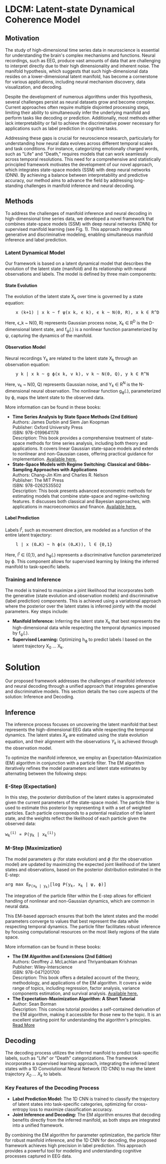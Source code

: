 <h1>LDCM: Latent-state Dynamical Coherence Model</h1>

<h2>Motivation</h2>
<p>
    The study of high-dimensional time series data in neuroscience is essential for understanding the brain's complex mechanisms and functions. Neural recordings, such as EEG, produce vast amounts of data that are challenging to interpret directly due to their high dimensionality and inherent noise. 
    The manifold hypothesis, which suggests that such high-dimensional data resides on a lower-dimensional latent manifold, has become a cornerstone for various applications, including neural mechanism discovery, data visualization, and decoding.
</p>
<p>
    Despite the development of numerous algorithms under this hypothesis, several challenges persist as neural datasets grow and become complex. Current approaches often require multiple disjointed processing steps, limiting their ability to simultaneously infer the underlying manifold and perform tasks like decoding or prediction. Additionally, most methods either lack interpretability or fail to achieve the discriminative power necessary for applications such as label prediction in cognitive tasks.
</p>
<p>
    Addressing these gaps is crucial for neuroscience research, particularly for understanding how neural data evolves across different temporal scales and task conditions. For instance, categorizing emotionally charged words, such as "Life" and "Death," requires models that can work seamlessly across temporal resolutions. This need for a comprehensive and statistically principled framework motivates the development of our novel approach, which integrates state-space models (SSM) with deep neural networks (DNN). By achieving a balance between interpretability and predictive accuracy, our method aims to advance the field by addressing long-standing challenges in manifold inference and neural decoding.
</p>

<h2>Methods</h2>
<p>
    To address the challenges of manifold inference and neural decoding in high-dimensional time series data, we developed a novel framework that combines state-space models (SSM) with deep neural networks (DNN) for supervised manifold learning (see Fig. 1). This approach integrates generative and discriminative modeling, enabling simultaneous manifold inference and label prediction.
</p>

<h3>Latent Dynamical Model</h3>
<p>
    Our framework is based on a latent dynamical model that describes the evolution of the latent state (manifold) and its relationship with neural observations and labels. The model is defined by three main components:
</p>

<h4>State Evolution</h4>
<p>
    The evolution of the latent state X<sub>k</sub> over time is governed by a state equation:
</p>
<pre>
    x_(k+1) | x_k ~ f_ψ(x_k, ϵ_k), ϵ_k ~ N(0, R), x_k ∈ R^D
</pre>
<p>
    Here, ϵ_k ~ N(0, R) represents Gaussian process noise, X<sub>k</sub> ∈ R<sup>D</sup> is the D-dimensional latent state, and f<sub>ψ</sub>(.) is a nonlinear function parameterized by ψ, capturing the dynamics of the manifold.
</p>

<h4>Observation Model</h4>
<p>
    Neural recordings Y<sub>k</sub> are related to the latent state X<sub>k</sub> through an observation equation:
</p>
<pre>
    y_k | x_k ~ g_ϕ(x_k, v_k), v_k ~ N(0, Q), y_k ∈ R^N
</pre>
<p>
    Here, v<sub>k</sub> ~ N(0, Q) represents Gaussian noise, and Y<sub>k</sub> ∈ R<sup>N</sup> is the N-dimensional neural observation. The nonlinear function g<sub>ϕ</sub>(.), parameterized by ϕ, maps the latent state to the observed data.
</p>
<p>More information can be found in these books:</p>
    <ul>
        <li>
            <strong>Time Series Analysis by State Space Methods (2nd Edition)</strong><br>
            Authors: James Durbin and Siem Jan Koopman<br>
            Publisher: Oxford University Press<br>
            ISBN: 978-0199641178<br>
            Description: This book provides a comprehensive treatment of state-space methods for time series analysis, including both theory and applications. It covers linear Gaussian state-space models and extends to nonlinear and non-Gaussian cases, offering practical guidance for implementation. <a href="https://www.amazon.com/Time-Analysis-State-Space-Methods/dp/019964117X" target="_blank">Available here.</a>
        </li>
        <li>
            <strong>State-Space Models with Regime Switching: Classical and Gibbs-Sampling Approaches with Applications</strong><br>
            Authors: Chang-Jin Kim and Charles R. Nelson<br>
            Publisher: The MIT Press<br>
            ISBN: 978-0262535502<br>
            Description: This book presents advanced econometric methods for estimating models that combine state-space and regime-switching features. It discusses both classical and Bayesian approaches, with applications in macroeconomics and finance. <a href="https://www.amazon.com/State-Space-Models-Regime-Switching-Gibbs-Sampling/dp/0262535505" target="_blank">Available here.</a>
        </li>
    </ul>

<h4>Label Prediction</h4>
<p>
    Labels l<sup>t</sup>, such as movement direction, are modeled as a function of the entire latent trajectory:
</p>
<pre>
    l | x_(0…K) ~ h_ϕ(x_(0…K)), l ∈ {0,1}
</pre>
<p>
    Here, l<sup>t</sup> ∈ {0,1}, and h<sub>ϕ</sub>(.) represents a discriminative function parameterized by ϕ. This component allows for supervised learning by linking the inferred manifold to task-specific labels.
</p>

<h3>Training and Inference</h3>
<p>
    The model is trained to maximize a joint likelihood that incorporates both the generative (state evolution and observation models) and discriminative (label prediction) components. This is achieved using a variational approach where the posterior over the latent states is inferred jointly with the model parameters. Key steps include:
</p>
<ul>
    <li><strong>Manifold Inference:</strong> Inferring the latent state X<sub>k</sub> that best represents the high-dimensional data while respecting the temporal dynamics imposed by f<sub>ψ</sub>(.).</li>
    <li><strong>Supervised Learning:</strong> Optimizing h<sub>ϕ</sub> to predict labels l based on the latent trajectory X<sub>0</sub> … X<sub>k</sub>.</li>
</ul>

<h1>Solution</h1>
<p>
    Our proposed framework addresses the challenges of manifold inference and neural decoding through a unified approach that integrates generative and discriminative models. This section details the two core aspects of the solution: Inference and Decoding.
</p>

<h2>Inference</h2>
<p>
    The inference process focuses on uncovering the latent manifold that best represents the high-dimensional EEG data while respecting the temporal dynamics. The latent states <i>X<sub>k</sub></i> are estimated using the state evolution equation, and their alignment with the observations <i>Y<sub>k</sub></i> is achieved through the observation model.
</p>
<p>
    To optimize the manifold inference, we employ an Expectation-Maximization (EM) algorithm in conjunction with a particle filter. The EM algorithm iteratively refines the model parameters and latent state estimates by alternating between the following steps:
</p>
<h3>E-Step (Expectation)</h3>
<p>
    In this step, the posterior distribution of the latent states is approximated given the current parameters of the state-space model. The particle filter is used to estimate this posterior by representing it with a set of weighted particles. Each particle corresponds to a potential realization of the latent state, and the weights reflect the likelihood of each particle given the observed data:
</p>
<pre>w<sub>k</sub><sup>(i)</sup> ∝ P(y<sub>k</sub> | x<sub>k</sub><sup>(i)</sup>)</pre>

<h3>M-Step (Maximization)</h3>
<p>
    The model parameters <i>ψ</i> (for state evolution) and <i>ϕ</i> (for the observation model) are updated by maximizing the expected joint likelihood of the latent states and observations, based on the posterior distribution estimated in the E-step:
</p>
<pre>arg max E<sub>P(x<sub>k</sub> | y<sub>k</sub>)</sub>[log P(y<sub>k</sub>, x<sub>k</sub> | ψ, ϕ)]</pre>
<p>
    The integration of the particle filter within the E-step allows for efficient handling of nonlinear and non-Gaussian dynamics, which are common in neural data.
</p>
<p>
    This EM-based approach ensures that both the latent states and the model parameters converge to values that best represent the data while respecting temporal dynamics. The particle filter facilitates robust inference by focusing computational resources on the most likely regions of the state space.
</p>

<p>More information can be found in these books:</p>
<ul>
    <li>
        <strong>The EM Algorithm and Extensions (2nd Edition)</strong><br>
        Authors: Geoffrey J. McLachlan and Thriyambakam Krishnan<br>
        Publisher: Wiley-Interscience<br>
        ISBN: 978-0471201700<br>
        Description: This book offers a detailed account of the theory, methodology, and applications of the EM algorithm. It covers a wide range of topics, including regression, factor analysis, variance components estimation, and survival analysis. 
        <a href="https://www.amazon.com/EM-Algorithm-Extensions-Geoffrey-McLachlan/dp/0471201707" target="_blank">Available here.</a>
    </li>
    <li>
        <strong>The Expectation-Maximization Algorithm: A Short Tutorial</strong><br>
        Author: Sean Borman<br>
        Description: This concise tutorial provides a self-contained derivation of the EM algorithm, making it accessible for those new to the topic. It is an excellent starting point for understanding the algorithm's principles.
        <a href="https://en.wikipedia.org/wiki/Expectation%E2%80%93maximization_algorithm" target="_blank">Read More</a>
    </li>
</ul>

<h2>Decoding</h2>
<p>
    The decoding process utilizes the inferred manifold to predict task-specific labels, such as "Life" or "Death" categorizations. The framework incorporates a supervised learning approach, integrating the inferred latent states with a 1D Convolutional Neural Network (1D CNN) to map the latent trajectory <i>X<sub>0</sub> … X<sub>k</sub></i> to labels.
</p>
<h3>Key Features of the Decoding Process</h3>
<ul>
    <li>
        <strong>Label Prediction Model:</strong>
        The 1D CNN is trained to classify the trajectory of latent states into task-specific categories, optimizing for cross-entropy loss to maximize classification accuracy.
    </li>
    <li>
        <strong>Joint Inference and Decoding:</strong>
        The EM algorithm ensures that decoding benefits directly from the inferred manifold, as both steps are integrated into a unified framework.
    </li>
</ul>
<p>
    By combining the EM algorithm for parameter optimization, the particle filter for robust manifold inference, and the 1D CNN for decoding, the proposed framework achieves high precision in label prediction. This approach provides a powerful tool for modeling and understanding cognitive processes captured in EEG data.
</p>
